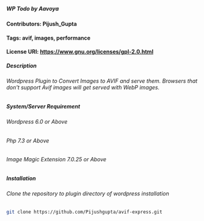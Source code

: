 ##### WP Todo by Aavoya #####
#### Contributors: Pijush_Gupta
#### Tags: avif, images, performance
#### License URI: https://www.gnu.org/licenses/gpl-2.0.html

##### Description

###### Wordpress Plugin to Convert Images to AVIF and serve them. Browsers that don't support Avif images will get served with WebP images. 

##### System/Server Requirement 

###### Wordpress 6.0 or Above
###### Php 7.3 or Above
###### Image Magic Extension 7.0.25 or Above

##### Installation

###### Clone the repository to plugin directory of wordpress installation

```sh
git clone https://github.com/Pijushgupta/avif-express.git
```
